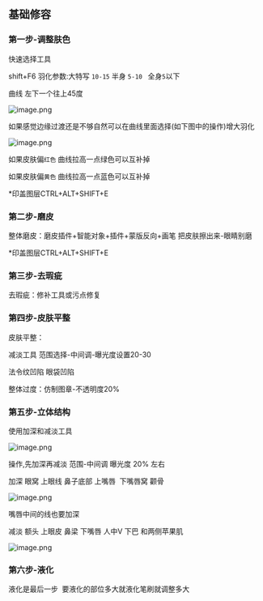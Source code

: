 ## 基础修容

### 第一步-调整肤色

快速选择工具

shift+F6 羽化参数:大特写 `10-15` 半身 `5-10 ` 全身`5`以下

曲线 左下一个往上45度

![image.png](https://cdn.jsdelivr.net/gh/Silence-dream/bed@master/img/202406111410213.png)



如果感觉边缘过渡还是不够自然可以在曲线里面选择(如下图中的操作)增大羽化

![image.png](https://cdn.jsdelivr.net/gh/Silence-dream/bed@master/img/202403252028597.png)


如果皮肤偏`红色` 曲线拉高一点绿色可以互补掉

如果皮肤偏`黄色` 曲线拉高一点蓝色可以互补掉

*印盖图层CTRL+ALT+SHIFT+E

### 第二步-磨皮

整体磨皮：磨皮插件+智能对象+插件+蒙版反向+画笔 把皮肤擦出来-眼睛别磨

*印盖图层CTRL+ALT+SHIFT+E

###  第三步-去瑕疵

去瑕疵：修补工具或污点修复

### 第四步-皮肤平整

皮肤平整：

减淡工具 范围选择-中间调-曝光度设置20-30

法令纹凹陷 眼袋凹陷



整体过度：仿制图章-不透明度20%

### 第五步-立体结构

使用加深和减淡工具

![image.png](https://cdn.jsdelivr.net/gh/Silence-dream/bed@master/img/202406111411159.png)


操作,先加深再减淡 范围-中间调 曝光度 20% 左右

加深 眼窝 上眼线 鼻子底部 上嘴唇  下嘴唇窝 颧骨

![image.png](https://cdn.jsdelivr.net/gh/Silence-dream/bed@master/img/202406111411142.png)


嘴唇中间的线也要加深

减淡 额头 上眼皮 鼻梁 下嘴唇 人中V 下巴 和两侧苹果肌

![image.png](https://cdn.jsdelivr.net/gh/Silence-dream/bed@master/img/202406111411624.png)


### 第六步-液化
液化是最后一步  要液化的部位多大就液化笔刷就调整多大


